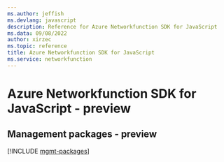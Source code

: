 ```yaml
---
ms.author: jeffish
ms.devlang: javascript
description: Reference for Azure Networkfunction SDK for JavaScript
ms.data: 09/08/2022
author: xirzec
ms.topic: reference
title: Azure Networkfunction SDK for JavaScript
ms.service: networkfunction
---
```

# Azure Networkfunction SDK for JavaScript - preview

## Management packages - preview
[!INCLUDE [mgmt-packages](networkfunction-mgmt-index.md)]
